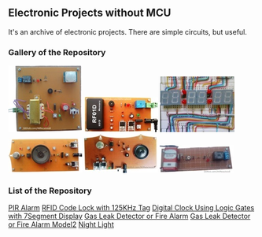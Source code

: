 ## Electronic Projects without MCU
It's an archive of electronic projects. There are simple circuits, but useful.
 
### Gallery of the Repository
![](Alarm_PIR/Pictures/Album.jpg)
![](CodeLock_RFID/Pictures/Album.jpg)
![](Clock_7SegmentDisplay/Pictures/Album.jpg)
![](GasDetector/Pictures/Album.jpg)
![](GasDetector_Model2/Pictures/Album.jpg)
![](NightLight/Pictures/Album.jpg)

### List of the Repository
[PIR Alarm](Alarm_PIR)
[RFID Code Lock with 125KHz Tag](CodeLock_RFID)
[Digital Clock Using Logic Gates with 7Segment Display](Clock_7SegmentDisplay)
[Gas Leak Detector or Fire Alarm](GasDetector)
[Gas Leak Detector or Fire Alarm Model2](GasDetector_Model2)
[Night Light](NightLight)

